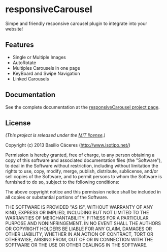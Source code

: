 # responsive**Carousel**

Simpe and friendly responsive carousel plugin to integrate into your website!

## Features

* Single or Multiple Images
* AutoRotate
* Multiples Carousels in one page
* KeyBoard and Swipe Navigation
* Linked Carousels

## Documentation

See the complete documentation at the [responsiveCarousel project page][projectpage].

[projectpage]: http://basilio.github.com/responsiveCarousel/

## License

*(This project is released under the [MIT license](https://raw.github.com/paulkinzett/toolbar/master/LICENSE.txt).)*

Copyright (c) 2013 Basilio Cáceres (http://www.isotipo.net/)

Permission is hereby granted, free of charge, to any person obtaining a copy of this software and associated documentation files (the "Software"), to deal in the Software without restriction, including without limitation the rights to use, copy, modify, merge, publish, distribute, sublicense, and/or sell copies of the Software, and to permit persons to whom the Software is furnished to do so, subject to the following conditions:

The above copyright notice and this permission notice shall be included in all copies or substantial portions of the Software.

THE SOFTWARE IS PROVIDED "AS IS", WITHOUT WARRANTY OF ANY KIND, EXPRESS OR IMPLIED, INCLUDING BUT NOT LIMITED TO THE WARRANTIES OF MERCHANTABILITY, FITNESS FOR A PARTICULAR PURPOSE AND NONINFRINGEMENT. IN NO EVENT SHALL THE AUTHORS OR COPYRIGHT HOLDERS BE LIABLE FOR ANY CLAIM, DAMAGES OR OTHER LIABILITY, WHETHER IN AN ACTION OF CONTRACT, TORT OR OTHERWISE, ARISING FROM, OUT OF OR IN CONNECTION WITH THE SOFTWARE OR THE USE OR OTHER DEALINGS IN THE SOFTWARE.